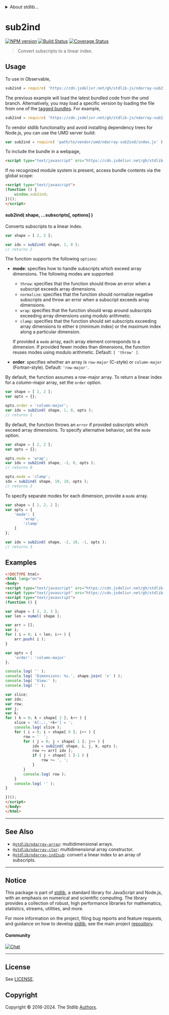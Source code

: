 <!--

@license Apache-2.0

Copyright (c) 2018 The Stdlib Authors.

Licensed under the Apache License, Version 2.0 (the "License");
you may not use this file except in compliance with the License.
You may obtain a copy of the License at

   http://www.apache.org/licenses/LICENSE-2.0

Unless required by applicable law or agreed to in writing, software
distributed under the License is distributed on an "AS IS" BASIS,
WITHOUT WARRANTIES OR CONDITIONS OF ANY KIND, either express or implied.
See the License for the specific language governing permissions and
limitations under the License.

-->


<details>
  <summary>
    About stdlib...
  </summary>
  <p>We believe in a future in which the web is a preferred environment for numerical computation. To help realize this future, we've built stdlib. stdlib is a standard library, with an emphasis on numerical and scientific computation, written in JavaScript (and C) for execution in browsers and in Node.js.</p>
  <p>The library is fully decomposable, being architected in such a way that you can swap out and mix and match APIs and functionality to cater to your exact preferences and use cases.</p>
  <p>When you use stdlib, you can be absolutely certain that you are using the most thorough, rigorous, well-written, studied, documented, tested, measured, and high-quality code out there.</p>
  <p>To join us in bringing numerical computing to the web, get started by checking us out on <a href="https://github.com/stdlib-js/stdlib">GitHub</a>, and please consider <a href="https://opencollective.com/stdlib">financially supporting stdlib</a>. We greatly appreciate your continued support!</p>
</details>

# sub2ind

[![NPM version][npm-image]][npm-url] [![Build Status][test-image]][test-url] [![Coverage Status][coverage-image]][coverage-url] <!-- [![dependencies][dependencies-image]][dependencies-url] -->

> Convert subscripts to a linear index.

<!-- Section to include introductory text. Make sure to keep an empty line after the intro `section` element and another before the `/section` close. -->

<section class="intro">

</section>

<!-- /.intro -->

<!-- Package usage documentation. -->



<section class="usage">

## Usage

To use in Observable,

```javascript
sub2ind = require( 'https://cdn.jsdelivr.net/gh/stdlib-js/ndarray-sub2ind@umd/browser.js' )
```
The previous example will load the latest bundled code from the umd branch. Alternatively, you may load a specific version by loading the file from one of the [tagged bundles](https://github.com/stdlib-js/ndarray-sub2ind/tags). For example,

```javascript
sub2ind = require( 'https://cdn.jsdelivr.net/gh/stdlib-js/ndarray-sub2ind@v0.2.0-umd/browser.js' )
```

To vendor stdlib functionality and avoid installing dependency trees for Node.js, you can use the UMD server build:

```javascript
var sub2ind = require( 'path/to/vendor/umd/ndarray-sub2ind/index.js' )
```

To include the bundle in a webpage,

```html
<script type="text/javascript" src="https://cdn.jsdelivr.net/gh/stdlib-js/ndarray-sub2ind@umd/browser.js"></script>
```

If no recognized module system is present, access bundle contents via the global scope:

```html
<script type="text/javascript">
(function () {
    window.sub2ind;
})();
</script>
```

#### sub2ind( shape, ...subscripts\[, options] )

Converts subscripts to a linear index.

```javascript
var shape = [ 2, 2 ];

var idx = sub2ind( shape, 1, 0 );
// returns 2
```

The function supports the following `options`:

-   **mode**: specifies how to handle subscripts which exceed array dimensions. The following modes are supported:

    -   `throw`: specifies that the function should throw an error when a subscript exceeds array dimensions.
    -   `normalize`: specifies that the function should normalize negative subscripts and throw an error when a subscript exceeds array dimensions.
    -   `wrap`: specifies that the function should wrap around subscripts exceeding array dimensions using modulo arithmetic.
    -   `clamp`: specifies that the function should set subscripts exceeding array dimensions to either `0` (minimum index) or the maximum index along a particular dimension.

    If provided a `mode` array, each array element corresponds to a dimension. If provided fewer modes than dimensions, the function reuses modes using modulo arithmetic. Default: `[ 'throw' ]`.

-   **order**: specifies whether an array is `row-major` (C-style) or `column-major` (Fortran-style). Default: `'row-major'`.

By default, the function assumes a row-major array. To return a linear index for a column-major array, set the `order` option.

```javascript
var shape = [ 2, 2 ];
var opts = {};

opts.order = 'column-major';
var idx = sub2ind( shape, 1, 0, opts );
// returns 1
```

By default, the function throws an `error` if provided subscripts which exceed array dimensions. To specify alternative behavior, set the `mode` option.

```javascript
var shape = [ 2, 2 ];
var opts = {};

opts.mode = 'wrap';
var idx = sub2ind( shape, -2, 0, opts );
// returns 0

opts.mode = 'clamp';
idx = sub2ind( shape, 10, 10, opts );
// returns 3
```

To specify separate modes for each dimension, provide a `mode` array.

```javascript
var shape = [ 2, 2, 2 ];
var opts = {
    'mode': [
        'wrap',
        'clamp'
    ]
};

var idx = sub2ind( shape, -2, 10, -1, opts );
// returns 3
```

</section>

<!-- /.usage -->

<!-- Package usage notes. Make sure to keep an empty line after the `section` element and another before the `/section` close. -->

<section class="notes">

</section>

<!-- /.notes -->

<!-- Package usage examples. -->

<section class="examples">

## Examples

<!-- eslint no-undef: "error" -->

```html
<!DOCTYPE html>
<html lang="en">
<body>
<script type="text/javascript" src="https://cdn.jsdelivr.net/gh/stdlib-js/ndarray-base-numel@umd/browser.js"></script>
<script type="text/javascript" src="https://cdn.jsdelivr.net/gh/stdlib-js/ndarray-sub2ind@umd/browser.js"></script>
<script type="text/javascript">
(function () {

var shape = [ 3, 3, 3 ];
var len = numel( shape );

var arr = [];
var i;
for ( i = 0; i < len; i++ ) {
    arr.push( i );
}

var opts = {
    'order': 'column-major'
};

console.log( '' );
console.log( 'Dimensions: %s.', shape.join( 'x' ) );
console.log( 'View:' );
console.log( '' );

var slice;
var idx;
var row;
var j;
var k;
for ( k = 0; k < shape[ 2 ]; k++ ) {
    slice = 'A[:,:,'+k+'] = ';
    console.log( slice );
    for ( i = 0; i < shape[ 0 ]; i++ ) {
        row = '  ';
        for ( j = 0; j < shape[ 1 ]; j++ ) {
            idx = sub2ind( shape, i, j, k, opts );
            row += arr[ idx ];
            if ( j < shape[ 1 ]-1 ) {
                row += ', ';
            }
        }
        console.log( row );
    }
    console.log( '' );
}

})();
</script>
</body>
</html>
```

</section>

<!-- /.examples -->

<!-- Section to include cited references. If references are included, add a horizontal rule *before* the section. Make sure to keep an empty line after the `section` element and another before the `/section` close. -->

<section class="references">

</section>

<!-- /.references -->

<!-- Section for related `stdlib` packages. Do not manually edit this section, as it is automatically populated. -->

<section class="related">

* * *

## See Also

-   <span class="package-name">[`@stdlib/ndarray-array`][@stdlib/ndarray/array]</span><span class="delimiter">: </span><span class="description">multidimensional arrays.</span>
-   <span class="package-name">[`@stdlib/ndarray-ctor`][@stdlib/ndarray/ctor]</span><span class="delimiter">: </span><span class="description">multidimensional array constructor.</span>
-   <span class="package-name">[`@stdlib/ndarray-ind2sub`][@stdlib/ndarray/ind2sub]</span><span class="delimiter">: </span><span class="description">convert a linear index to an array of subscripts.</span>

</section>

<!-- /.related -->

<!-- Section for all links. Make sure to keep an empty line after the `section` element and another before the `/section` close. -->


<section class="main-repo" >

* * *

## Notice

This package is part of [stdlib][stdlib], a standard library for JavaScript and Node.js, with an emphasis on numerical and scientific computing. The library provides a collection of robust, high performance libraries for mathematics, statistics, streams, utilities, and more.

For more information on the project, filing bug reports and feature requests, and guidance on how to develop [stdlib][stdlib], see the main project [repository][stdlib].

#### Community

[![Chat][chat-image]][chat-url]

---

## License

See [LICENSE][stdlib-license].


## Copyright

Copyright &copy; 2016-2024. The Stdlib [Authors][stdlib-authors].

</section>

<!-- /.stdlib -->

<!-- Section for all links. Make sure to keep an empty line after the `section` element and another before the `/section` close. -->

<section class="links">

[npm-image]: http://img.shields.io/npm/v/@stdlib/ndarray-sub2ind.svg
[npm-url]: https://npmjs.org/package/@stdlib/ndarray-sub2ind

[test-image]: https://github.com/stdlib-js/ndarray-sub2ind/actions/workflows/test.yml/badge.svg?branch=v0.2.0
[test-url]: https://github.com/stdlib-js/ndarray-sub2ind/actions/workflows/test.yml?query=branch:v0.2.0

[coverage-image]: https://img.shields.io/codecov/c/github/stdlib-js/ndarray-sub2ind/main.svg
[coverage-url]: https://codecov.io/github/stdlib-js/ndarray-sub2ind?branch=main

<!--

[dependencies-image]: https://img.shields.io/david/stdlib-js/ndarray-sub2ind.svg
[dependencies-url]: https://david-dm.org/stdlib-js/ndarray-sub2ind/main

-->

[chat-image]: https://img.shields.io/gitter/room/stdlib-js/stdlib.svg
[chat-url]: https://app.gitter.im/#/room/#stdlib-js_stdlib:gitter.im

[stdlib]: https://github.com/stdlib-js/stdlib

[stdlib-authors]: https://github.com/stdlib-js/stdlib/graphs/contributors

[umd]: https://github.com/umdjs/umd
[es-module]: https://developer.mozilla.org/en-US/docs/Web/JavaScript/Guide/Modules

[deno-url]: https://github.com/stdlib-js/ndarray-sub2ind/tree/deno
[deno-readme]: https://github.com/stdlib-js/ndarray-sub2ind/blob/deno/README.md
[umd-url]: https://github.com/stdlib-js/ndarray-sub2ind/tree/umd
[umd-readme]: https://github.com/stdlib-js/ndarray-sub2ind/blob/umd/README.md
[esm-url]: https://github.com/stdlib-js/ndarray-sub2ind/tree/esm
[esm-readme]: https://github.com/stdlib-js/ndarray-sub2ind/blob/esm/README.md
[branches-url]: https://github.com/stdlib-js/ndarray-sub2ind/blob/main/branches.md

[stdlib-license]: https://raw.githubusercontent.com/stdlib-js/ndarray-sub2ind/main/LICENSE

<!-- <related-links> -->

[@stdlib/ndarray/array]: https://github.com/stdlib-js/ndarray-array/tree/umd

[@stdlib/ndarray/ctor]: https://github.com/stdlib-js/ndarray-ctor/tree/umd

[@stdlib/ndarray/ind2sub]: https://github.com/stdlib-js/ndarray-ind2sub/tree/umd

<!-- </related-links> -->

</section>

<!-- /.links -->
